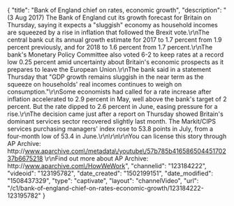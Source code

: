 {
    "title": "Bank of England chief on rates, economic growth",
    "description": "(3 Aug 2017) The Bank of England cut its growth forecast for Britain on Thursday, saying it expects a \"sluggish\" economy as household incomes are squeezed by a rise in inflation that followed the Brexit vote.\r\nThe central bank cut its annual growth estimate for 2017 to 1.7 percent from 1.9 percent previously, and for 2018 to 1.6 percent from 1.7 percent.\r\nThe bank's Monetary Policy Committee also voted 6-2 to keep rates at a record low 0.25 percent amid uncertainty about Britain's economic prospects as it prepares to leave the European Union.\r\nThe bank said in a statement Thursday that \"GDP growth remains sluggish in the near term as the squeeze on households' real incomes continues to weigh on consumption.\"\r\nSome economists had called for a rate increase after inflation accelerated to 2.9 percent in May, well above the bank's target of 2 percent. But the rate dipped to 2.6 percent in June, easing pressure for a rise.\r\nThe decision came just after a report on Thursday showed Britain's dominant services sector recovered slightly last month. The Markit\/CIPS services purchasing managers' index rose to 53.8 points in July, from a four-month low of 53.4 in June.\r\n\r\n\r\nYou can license this story through AP Archive: http:\/\/www.aparchive.com\/metadata\/youtube\/57b785b41658650445170237b6675218 \r\nFind out more about AP Archive: http:\/\/www.aparchive.com\/HowWeWork",
    "channelid": "123184222",
    "videoid": "123195782",
    "date_created": "1502199151",
    "date_modified": "1508437329",
    "type": "captivate",
    "layout": "channelVideo",
    "url": "\/c1\/bank-of-england-chief-on-rates-economic-growth\/123184222-123195782"
}